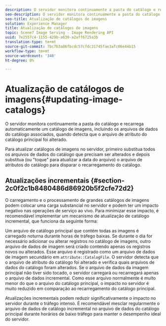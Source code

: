 ```yaml
---
description: O servidor monitora continuamente a pasta do catálogo e recarrega automaticamente um catálogo de imagens, incluindo os arquivos de dados do catálogo associados, quando detecta que o arquivo de atributo do catálogo principal foi alterado.
seo-description: O servidor monitora continuamente a pasta do catálogo e recarrega automaticamente um catálogo de imagens, incluindo os arquivos de dados do catálogo associados, quando detecta que o arquivo de atributo do catálogo principal foi alterado.
seo-title: Atualização de catálogos de imagens
solution: Experience Manager
title: Atualização de catálogos de imagens
topic: Scene7 Image Serving - Image Rendering API
uuid: 7e2557c4-1155-429b-a630-a2aff6725a3b
translation-type: tm+mt
source-git-commit: 7bc7b3a86fbcdc57cfdc31745fae3afc06e44b15
workflow-type: tm+mt
source-wordcount: '340'
ht-degree: 0%

---
```



# Atualização de catálogos de imagens{#updating-image-catalogs}

O servidor monitora continuamente a pasta do catálogo e recarrega automaticamente um catálogo de imagens, incluindo os arquivos de dados do catálogo associados, quando detecta que o arquivo de atributo do catálogo principal foi alterado.

Para atualizar catálogos de imagens no servidor, primeiro substitua todos os arquivos de dados do catálogo que precisam ser alterados e depois substitua (ou &quot;toque&quot; para atualizar a data do arquivo) o arquivo de atributos do catálogo para disparar o recarregamento do catálogo.

## Atualizações incrementais {#section-2c0f2c1b8480486d86920b5f2cfe72d2}

O carregamento e o processamento de grandes catálogos de imagens podem colocar uma carga substancial no servidor e podem ter um impacto negativo nas operações de serviço ao vivo. Para minimizar esse impacto, é recomendável implementar um mecanismo de atualização de catálogo incremental, que funciona da seguinte forma:

Um arquivo de catálogo principal que contém todas as imagens é carregado noturna durante horas de tráfego baixas. Se durante o dia for necessário adicionar ou alterar registros no catálogo de imagens, outro arquivo de dados de imagem será criado contendo apenas os registros novos ou alterados. Esse arquivo é registrado como um arquivo de dados de imagem secundário em `attribute::CatalogFile`. O servidor detecta que o arquivo de atributo do catálogo foi alterado e verifica quais arquivos de dados do catálogo foram alterados. Se o arquivo de dados da imagem principal não tiver sido tocado, o servidor carregará ou recarregará apenas o arquivo de dados incremental. Como esse arquivo normalmente é muito menor do que o arquivo do catálogo principal, o impacto no servidor é muito reduzido em comparação ao recarregamento do catálogo principal.

Atualizações incrementais podem reduzir significativamente o impacto no servidor durante o tráfego intenso. É recomendável mesclar regularmente o arquivo de dados de catálogo incremental no arquivo de dados do catálogo principal durante horários de baixo tráfego para manter o desempenho ideal do servidor.
